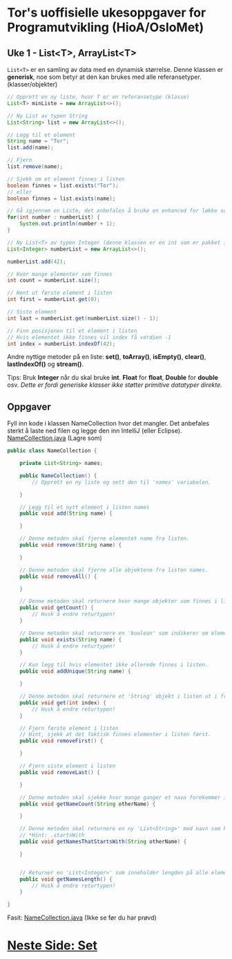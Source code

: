 # Tor's uoffisielle ukesoppgaver for Programutvikling (HioA/OsloMet)
## Uke 1 - List\<T\>, ArrayList\<T\>
`List<T>` er en samling av data med en dynamisk størrelse.
Denne klassen er **generisk**, noe som betyr at den kan brukes med alle referansetyper. (klasser/objekter)

```java
// Opprett en ny liste, hvor T er en referansetype (klasse)
List<T> minListe = new ArrayList<>();

// Ny List av typen String
List<String> list = new ArrayList<>();

// Legg til et element
String name = "Tor";
list.add(name);

// Fjern
list.remove(name);

// Sjekk om et element finnes i listen
boolean finnes = list.exists("Tor");
// eller
boolean finnes = list.exists(name);

// Gå igjennom en Liste, det anbefales å bruke en enhanced for løkke som regel
for(int number : numberList) {
	System.out.println(number + 1);
}

```

```java
// Ny List<T> av typen Integer (denne klassen er en int som er pakket inn i en klasse)
List<Integer> numberList = new ArrayList<>();

numberList.add(42);

// Hvor mange elementer som finnes
int count = numberList.size();

// Hent ut første element i listen
int first = numberList.get(0);

// Siste element
int last = numberList.get(numberList.size() - 1);

// Finn posisjonen til et element i listen
// Hvis elementet ikke finnes vil index få verdien -1
int index = numberList.indexOf(42);

```
Andre nyttige metoder på en liste: **set()**, **toArray()**, **isEmpty()**, **clear()**, **lastIndexOf()** og **stream()**.

Tips: Bruk **Integer** når du skal bruke **int**. **Float** for **float**, **Double** for **double** osv.
*Dette er fordi generiske klasser ikke støtter primitive datatyper direkte.*

## Oppgaver
Fyll inn kode i klassen NameCollection hvor det mangler.
Det anbefales sterkt å laste ned filen og legge den inn IntelliJ (eller Eclipse).
[NameCollection.java](http://nudua.com/files/NameCollection.java) (Lagre som)

```java
public class NameCollection {

    private List<String> names;

    public NameCollection() {
        // Opprett en ny liste og sett den til 'names' variabelen.

    }

    // Legg til et nytt element i listen names
    public void add(String name) {

    }

    // Denne metoden skal fjerne elementet name fra listen.
    public void remove(String name) {

    }

    // Denne metoden skal fjerne alle objektene fra listen names.
    public void removeAll() {

    }

    // Denne metoden skal returnere hvor mange objekter som finnes i listen names.
    public void getCount() {
        // Husk å endre returtypen!
    }

    // Denne metoden skal returnere en 'boolean' som indikerer om elementet finnes i listen eller ikke.
    public void exists(String name) {
        // Husk å endre returtypen!
    }

    // Kun legg til hvis elementet ikke allerede finnes i listen.
    public void addUnique(String name) {

    }

    // Denne metoden skal returnere et 'String' objekt i listen ut i fra indeksen i listen.
    public void get(int index) {
        // Husk å endre returtypen!
    }

    // Fjern første element i listen
    // Hint, sjekk at det faktisk finnes elementer i listen først.
    public void removeFirst() {

    }

    // Fjern siste element i listen
    public void removeLast() {

    }

    // Denne metoden skal sjekke hvor mange ganger et navn forekommer i listen names.
    public void getNameCount(String otherName) {

    }

    // Denne metoden skal returnere en ny 'List<String>' med navn som kun starter på 'name'.
    // *Hint: .startsWith
    public void getNamesThatStartsWith(String otherName) {

    }


    // Returner en 'List<Integer>' som inneholder lengden på alle elementen i listen names.
    public void getNamesLength() {
        // Husk å endre returtypen!
    }

}
```
Fasit: [NameCollection.java](http://nudua.com/files/NameCollection.java) (Ikke se før du har prøvd)


# [Neste Side: Set](https://github.com/Nudua/programutvikling/blob/master/uke1/set.md) #